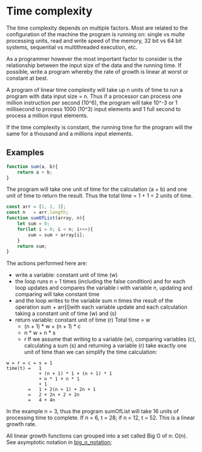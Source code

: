 # Time complexity
The time complexity depends on multiple factors. Most are related to the configuration of the machine the program is running on: single vs multe processing units, read and write speed of the memory, 32 bit vs 64 bit systems, sequential vs multithreaded execution, etc.

As a programmer however the most important factor to consider is the relationship between the input size of the data and the running time. If possible, write a program whereby the rate of growth is linear at worst or constant at best.

A program of linear time complexity will take up n units of time to run a program with data input size = n. Thus if a processor can process one million instruction per second (10^6), the program will take 10^-3 or 1 millisecond to process 1000 (10^3) input elements and 1 full second to process a million input elements.

If the time complexity is constant, the running time for the program will the same for a thousand and a millions input elements.

## Examples
```javascript
function sum(a, b){
    return a + b;
}
```
The program will take one unit of time for the calculation (a + b) and one unit of time to return the result. Thus the total time = 1 + 1 = 2 units of time.
```javascript
const arr = [1, 2, 3];
const n   = arr.length;
function sumOfList(array, n){
    let sum = 0;
    for(let i = 0; i < n; i++>){
        sum = sum + array[i];
    }
    return sum;
}
```
The actions performed here are:
- write a variable: constant unit of time (w)
- the loop runs n + 1 times (including the false condition) and for each loop updates and compares the variable i with variable n, updating and comparing will take constant time
- and the loop writes to the variable sum n times the result of the operation sum + arr[i]with each variable update and each calculation taking a constant unit of time (w) and (s) 
- return variable: constant unit of time (r)
Total time = 
    w 
    + (n + 1) * w + (n + 1) * c 
    + n * w + n * s
    + r
If we assume that writing to a variable (w), comparing variables (c), calculating a sum (s) and returning a variable (r) take exactly one unit of time than we can simplify the time calculation:
```
w = r = c = s = 1 
time(t) =   1 
            + (n + 1) * 1 + (n + 1) * 1 
            + n * 1 + n * 1
            + 1
        =   1 + 2(n + 1) + 2n + 1 
        =   2 + 2n + 2 + 2n
        =   4 + 4n
```
In the example n = 3, thus the program sumOfList will take 16 units of processing time to complete. If n = 6, t = 28; if n = 12, t = 52. This is a linear growth rate.

All linear growth functions can grouped into a set called Big O of n: O(n). See asymptotic notation in [big_o_notation](big_o_notation.md);
